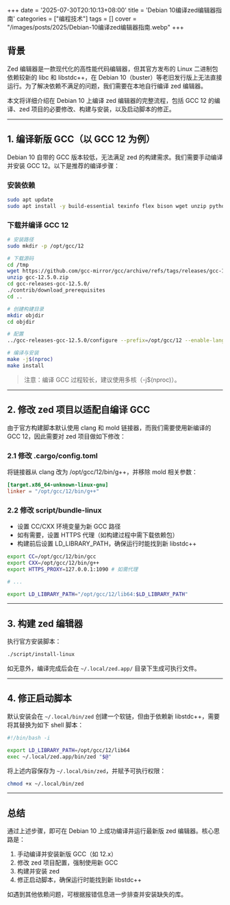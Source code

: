 +++
date = '2025-07-30T20:10:13+08:00'
title = 'Debian 10编译zed编辑器指南'
categories = ["编程技术"]
tags = []
cover = "/images/posts/2025/Debian-10编译zed编辑器指南.webp"
+++

## 背景

Zed 编辑器是一款现代化的高性能代码编辑器，但其官方发布的 Linux 二进制包依赖较新的 libc 和 libstdc++，在 Debian 10（buster）等老旧发行版上无法直接运行。为了解决依赖不满足的问题，我们需要在本地自行编译 zed 编辑器。

本文将详细介绍在 Debian 10 上编译 zed 编辑器的完整流程，包括 GCC 12 的编译、zed 项目的必要修改、构建与安装，以及启动脚本的修正。

---

## 1. 编译新版 GCC（以 GCC 12 为例）

Debian 10 自带的 GCC 版本较低，无法满足 zed 的构建需求。我们需要手动编译并安装 GCC 12。以下是推荐的编译步骤：

### 安装依赖

```bash
sudo apt update
sudo apt install -y build-essential texinfo flex bison wget unzip python3 g++
```

### 下载并编译 GCC 12

```bash
# 安装路径
sudo mkdir -p /opt/gcc/12

# 下载源码
cd /tmp
wget https://github.com/gcc-mirror/gcc/archive/refs/tags/releases/gcc-12.5.0.zip
unzip gcc-12.5.0.zip
cd gcc-releases-gcc-12.5.0/
./contrib/download_prerequisites
cd ..

# 创建构建目录
mkdir objdir
cd objdir

# 配置
../gcc-releases-gcc-12.5.0/configure --prefix=/opt/gcc/12 --enable-languages=c,c++ --disable-multilib

# 编译与安装
make -j$(nproc)
make install
```

> 注意：编译 GCC 过程较长，建议使用多核（-j$(nproc)）。

---

## 2. 修改 zed 项目以适配自编译 GCC

由于官方构建脚本默认使用 clang 和 mold 链接器，而我们需要使用新编译的 GCC 12，因此需要对 zed 项目做如下修改：

### 2.1 修改 .cargo/config.toml

将链接器从 clang 改为 /opt/gcc/12/bin/g++，并移除 mold 相关参数：

```toml
[target.x86_64-unknown-linux-gnu]
linker = "/opt/gcc/12/bin/g++"
```

### 2.2 修改 script/bundle-linux

- 设置 CC/CXX 环境变量为新 GCC 路径
- 如有需要，设置 HTTPS 代理（如构建过程中需下载依赖包）
- 构建前后设置 LD_LIBRARY_PATH，确保运行时能找到新 libstdc++

```bash
export CC=/opt/gcc/12/bin/gcc
export CXX=/opt/gcc/12/bin/g++
export HTTPS_PROXY=127.0.0.1:1090 # 如需代理

# ...

export LD_LIBRARY_PATH="/opt/gcc/12/lib64:$LD_LIBRARY_PATH"
```

---

## 3. 构建 zed 编辑器

执行官方安装脚本：

```bash
./script/install-linux
```

如无意外，编译完成后会在 `~/.local/zed.app/` 目录下生成可执行文件。

---

## 4. 修正启动脚本

默认安装会在 `~/.local/bin/zed` 创建一个软链，但由于依赖新 libstdc++，需要将其替换为如下 shell 脚本：

```bash
#!/bin/bash -i

export LD_LIBRARY_PATH=/opt/gcc/12/lib64
exec ~/.local/zed.app/bin/zed "$@"
```

将上述内容保存为 `~/.local/bin/zed`，并赋予可执行权限：

```bash
chmod +x ~/.local/bin/zed
```

---

## 总结

通过上述步骤，即可在 Debian 10 上成功编译并运行最新版 zed 编辑器。核心思路是：

1. 手动编译并安装新版 GCC（如 12.x）
2. 修改 zed 项目配置，强制使用新 GCC
3. 构建并安装 zed
4. 修正启动脚本，确保运行时能找到新 libstdc++

如遇到其他依赖问题，可根据报错信息进一步排查并安装缺失的库。
